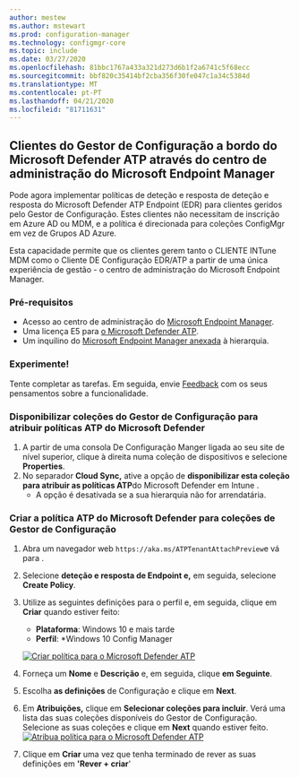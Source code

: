 ```yaml
---
author: mestew
ms.author: mstewart
ms.prod: configuration-manager
ms.technology: configmgr-core
ms.topic: include
ms.date: 03/27/2020
ms.openlocfilehash: 81bbc1767a433a321d273d6b1f2a6741c5f68ecc
ms.sourcegitcommit: bbf820c35414bf2cba356f30fe047c1a34c5384d
ms.translationtype: MT
ms.contentlocale: pt-PT
ms.lasthandoff: 04/21/2020
ms.locfileid: "81711631"
---
```

## <a name="onboard-configuration-manager-clients-to-microsoft-defender-atp-via-the-microsoft-endpoint-manager-admin-center"></a><a name="bkmk_atp"></a>Clientes do Gestor de Configuração a bordo do Microsoft Defender ATP através do centro de administração do Microsoft Endpoint Manager
<!--5961658-->
Pode agora implementar políticas de deteção e resposta de deteção e resposta do Microsoft Defender ATP Endpoint (EDR) para clientes geridos pelo Gestor de Configuração. Estes clientes não necessitam de inscrição em Azure AD ou MDM, e a política é direcionada para coleções ConfigMgr em vez de Grupos AD Azure.

Esta capacidade permite que os clientes gerem tanto o CLIENTE INTune MDM como o Cliente DE Configuração EDR/ATP a partir de uma única experiência de gestão - o centro de administração do Microsoft Endpoint Manager.

### <a name="prerequisites"></a>Pré-requisitos

- Acesso ao centro de administração do [Microsoft Endpoint Manager](https://endpoint.microsoft.com/).
- Uma licença E5 para [o Microsoft Defender ATP](https://docs.microsoft.com/windows/security/threat-protection/microsoft-defender-atp/minimum-requirements#licensing-requirements).
- Um inquilino do [Microsoft Endpoint Manager anexada](https://docs.microsoft.com/configmgr/core/get-started/2020/technical-preview-2002-2#bkmk_attach) à hierarquia.

### <a name="try-it-out"></a>Experimente!

Tente completar as tarefas. Em seguida, envie [Feedback](../../technical-preview-2003.md#bkmk_feedback) com os seus pensamentos sobre a funcionalidade.

### <a name="make-configuration-manager-collections-available-to-assign-microsoft-defender-atp-policies"></a>Disponibilizar coleções do Gestor de Configuração para atribuir políticas ATP do Microsoft Defender

1. A partir de uma consola De Configuração Manger ligada ao seu site de nível superior, clique à direita numa coleção de dispositivos e selecione **Properties**.
1. No separador **Cloud Sync,** ative a opção de **disponibilizar esta coleção para atribuir as políticas ATP**do Microsoft Defender em Intune .
   - A opção é desativada se a sua hierarquia não for arrendatária.

### <a name="create-microsoft-defender-atp-policy-for-configuration-manager-collections"></a>Criar a política ATP do Microsoft Defender para coleções de Gestor de Configuração

1. Abra um navegador web `https://aka.ms/ATPTenantAttachPreview`e vá para .
1. Selecione **deteção e resposta de Endpoint e,** em seguida, selecione **Create Policy**.
1. Utilize as seguintes definições para o perfil e, em seguida, clique em **Criar** quando estiver feito:
   - **Plataforma**: Windows 10 e mais tarde
   - **Perfil**: *Windows 10 Config Manager

   [![Criar política para o Microsoft Defender ATP](../../media/5691658-create-atp-policy.png)](../../media/5691658-create-atp-policy.png#lightbox)
1. Forneça um **Nome** e **Descrição** e, em seguida, clique **em Seguinte**.
1. Escolha **as definições** de Configuração e clique em **Next**.
1. Em **Atribuições,** clique em **Selecionar coleções para incluir**. Verá uma lista das suas coleções disponíveis do Gestor de Configuração. Selecione as suas coleções e clique em **Next** quando estiver feito.
   [![Atribua política para o Microsoft Defender ATP](../../media/5691658-assign-atp-policy.png)](../../media/5691658-assign-atp-policy.png#lightbox)
1. Clique em **Criar** uma vez que tenha terminado de rever as suas definições em **'Rever + criar**'